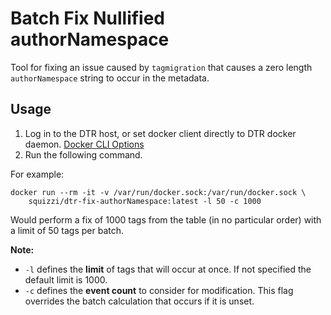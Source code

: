 # Batch Fix Nullified authorNamespace
Tool for fixing an issue caused by `tagmigration` that causes a zero length
`authorNamespace` string to occur in the metadata.

## Usage
1. Log in to the DTR host, or set docker client directly to DTR docker daemon. [Docker CLI Options](https://docs.docker.com/engine/reference/commandline/cli/)
2. Run the following command.

For example:

```
docker run --rm -it -v /var/run/docker.sock:/var/run/docker.sock \
    squizzi/dtr-fix-authorNamespace:latest -l 50 -c 1000
```

Would perform a fix of 1000 tags from the table (in no particular order)
with a limit of 50 tags per batch.

**Note:**
* `-l` defines the **limit** of tags that will occur at once.  If not specified the default limit is 1000.
* `-c` defines the **event count** to consider for modification.  This flag overrides the batch calculation that occurs if it is unset.

